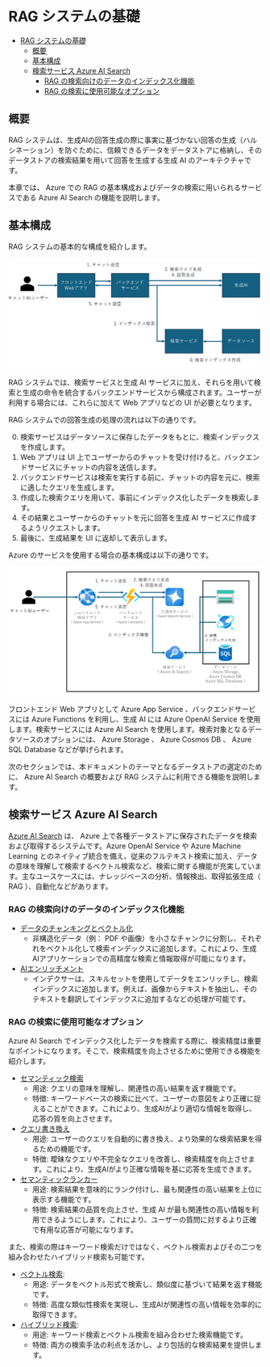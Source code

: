 # RAG システムの基礎

- [RAG システムの基礎](#rag-システムの基礎)
  - [概要](#概要)
  - [基本構成](#基本構成)
  - [検索サービス Azure AI Search](#検索サービス-azure-ai-search)
    - [RAG の検索向けのデータのインデックス化機能](#rag-の検索向けのデータのインデックス化機能)
    - [RAG の検索に使用可能なオプション](#rag-の検索に使用可能なオプション)

## 概要
RAG システムは、生成AIの回答生成の際に事実に基づかない回答の生成（ハルシネーション）を防ぐために、信頼できるデータをデータストアに格納し、そのデータストアの検索結果を用いて回答を生成する生成 AI のアーキテクチャです。

本章では、 Azure での RAG の基本構成およびデータの検索に用いられるサービスである Azure AI Search の機能を説明します。


## 基本構成
RAG システムの基本的な構成を紹介します。

![RAG システムの基本構成](./images/chapter01_base_architecture.png)

RAG システムでは、検索サービスと生成 AI サービスに加え、それらを用いて検索と生成の命令を統合するバックエンドサービスから構成されます。ユーザーが利用する場合には、これらに加えて Web アプリなどの UI が必要となります。

RAG システムでの回答生成の処理の流れは以下の通りです。
 
0. 検索サービスはデータソースに保存したデータをもとに、検索インデックスを作成します。
1. Web アプリは UI 上でユーザーからのチャットを受け付けると、バックエンドサービスにチャットの内容を送信します。  
2. バックエンドサービスは検索を実行する前に、チャットの内容を元に、検索に適したクエリを生成します。
3. 作成した検索クエリを用いて、事前にインデックス化したデータを検索します。
4. その結果とユーザーからのチャットを元に回答を生成 AI サービスに作成するようリクエストします。  
5. 最後に、生成結果を UI に返却して表示します。

Azure のサービスを使用する場合の基本構成は以下の通りです。

![Azure を用いた RAG システムの基本構成](./images/chapter01_azure_architecture.png)

フロントエンド Web アプリとして Azure App Service 、バックエンドサービスには Azure Functions を利用し、生成 AI には Azure OpenAI Service を使用します。検索サービスには Azure AI Search を使用します。検索対象となるデータソースのオプションには、 Azure Storage 、 Azure Cosmos DB 、 Azure SQL Database などが挙げられます。

次のセクションでは、本ドキュメントのテーマとなるデータストアの選定のために、 Azure AI Search の概要および RAG システムに利用できる機能を説明します。

## 検索サービス Azure AI Search
[Azure AI Search](https://learn.microsoft.com/ja-jp/azure/search/search-what-is-azure-search) は、 Azure 上で各種データストアに保存されたデータを検索および取得するシステムです。Azure OpenAI Service や Azure Machine Learning とのネイティブ統合を備え、従来のフルテキスト検索に加え、データの意味を理解して検索するベクトル検索など、検索に関する機能が充実しています。主なユースケースには、ナレッジベースの分析、情報検出、取得拡張生成（ RAG ）、自動化などがあります。

### RAG の検索向けのデータのインデックス化機能
- [データのチャンキングとベクトル化](https://learn.microsoft.com/ja-jp/azure/search/search-how-to-semantic-chunking)
  - 非構造化データ（例： PDF や画像）を小さなチャンクに分割し、それぞれをベクトル化して検索インデックスに追加します。これにより、生成AIアプリケーションでの高精度な検索と情報取得が可能になります。
- [AIエンリッチメント](https://learn.microsoft.com/ja-jp/azure/search/cognitive-search-concept-intro)
  - インデクサーは、スキルセットを使用してデータをエンリッチし、検索インデックスに追加します。例えば、画像からテキストを抽出し、そのテキストを翻訳してインデックスに追加するなどの処理が可能です。


### RAG の検索に使用可能なオプション
Azure AI Search でインデックス化したデータを検索する際に、検索精度は重要なポイントになります。そこで、検索精度を向上させるために使用できる機能を紹介します。
- [セマンティック検索](https://learn.microsoft.com/ja-jp/azure/search/semantic-search-overview)
  - 用途: クエリの意味を理解し、関連性の高い結果を返す機能です。
  - 特徴: キーワードベースの検索に比べて、ユーザーの意図をより正確に捉えることができます。これにより、生成AIがより適切な情報を取得し、応答の質を向上させます。
- [クエリ書き換え](https://learn.microsoft.com/ja-jp/azure/search/semantic-how-to-query-rewrite)
  - 用途: ユーザーのクエリを自動的に書き換え、より効果的な検索結果を得るための機能です。
  - 特徴: 曖昧なクエリや不完全なクエリを改善し、検索精度を向上させます。これにより、生成AIがより正確な情報を基に応答を生成できます。
- [セマンティックランカー](https://learn.microsoft.com/ja-jp/azure/search/semantic-search-overview)
  - 用途: 検索結果を意味的にランク付けし、最も関連性の高い結果を上位に表示する機能です。
  - 特徴: 検索結果の品質を向上させ、生成 AI が最も関連性の高い情報を利用できるようにします。これにより、ユーザーの質問に対するより正確で有用な応答が可能になります。

また、検索の際はキーワード検索だけではなく、ベクトル検索およびその二つを組み合わせたハイブリッド検索も可能です。
- [ベクトル検索](https://learn.microsoft.com/ja-jp/azure/search/vector-search-overview):
  - 用途: データをベクトル形式で検索し、類似度に基づいて結果を返す機能です。
  - 特徴: 高度な類似性検索を実現し、生成AIが関連性の高い情報を効率的に取得できます。
- [ハイブリッド検索](https://learn.microsoft.com/ja-jp/azure/search/hybrid-search-overview):
  - 用途: キーワード検索とベクトル検索を組み合わせた検索機能です。
  - 特徴: 両方の検索手法の利点を活かし、より包括的な検索結果を提供します。



